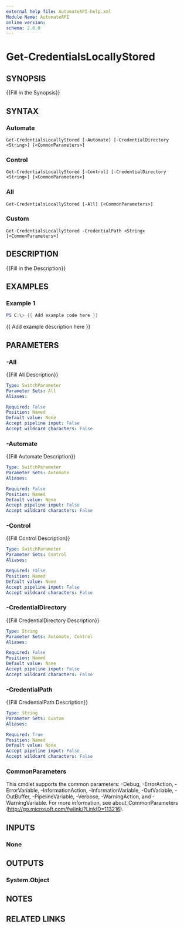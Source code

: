 ```yaml
---
external help file: AutomateAPI-help.xml
Module Name: AutomateAPI
online version:
schema: 2.0.0
---
```


# Get-CredentialsLocallyStored

## SYNOPSIS
{{Fill in the Synopsis}}

## SYNTAX

### Automate
```
Get-CredentialsLocallyStored [-Automate] [-CredentialDirectory <String>] [<CommonParameters>]
```

### Control
```
Get-CredentialsLocallyStored [-Control] [-CredentialDirectory <String>] [<CommonParameters>]
```

### All
```
Get-CredentialsLocallyStored [-All] [<CommonParameters>]
```

### Custom
```
Get-CredentialsLocallyStored -CredentialPath <String> [<CommonParameters>]
```

## DESCRIPTION
{{Fill in the Description}}

## EXAMPLES

### Example 1
```powershell
PS C:\> {{ Add example code here }}
```

{{ Add example description here }}

## PARAMETERS

### -All
{{Fill All Description}}

```yaml
Type: SwitchParameter
Parameter Sets: All
Aliases:

Required: False
Position: Named
Default value: None
Accept pipeline input: False
Accept wildcard characters: False
```

### -Automate
{{Fill Automate Description}}

```yaml
Type: SwitchParameter
Parameter Sets: Automate
Aliases:

Required: False
Position: Named
Default value: None
Accept pipeline input: False
Accept wildcard characters: False
```

### -Control
{{Fill Control Description}}

```yaml
Type: SwitchParameter
Parameter Sets: Control
Aliases:

Required: False
Position: Named
Default value: None
Accept pipeline input: False
Accept wildcard characters: False
```

### -CredentialDirectory
{{Fill CredentialDirectory Description}}

```yaml
Type: String
Parameter Sets: Automate, Control
Aliases:

Required: False
Position: Named
Default value: None
Accept pipeline input: False
Accept wildcard characters: False
```

### -CredentialPath
{{Fill CredentialPath Description}}

```yaml
Type: String
Parameter Sets: Custom
Aliases:

Required: True
Position: Named
Default value: None
Accept pipeline input: False
Accept wildcard characters: False
```

### CommonParameters
This cmdlet supports the common parameters: -Debug, -ErrorAction, -ErrorVariable, -InformationAction, -InformationVariable, -OutVariable, -OutBuffer, -PipelineVariable, -Verbose, -WarningAction, and -WarningVariable.
For more information, see about_CommonParameters (http://go.microsoft.com/fwlink/?LinkID=113216).

## INPUTS

### None

## OUTPUTS

### System.Object
## NOTES

## RELATED LINKS

